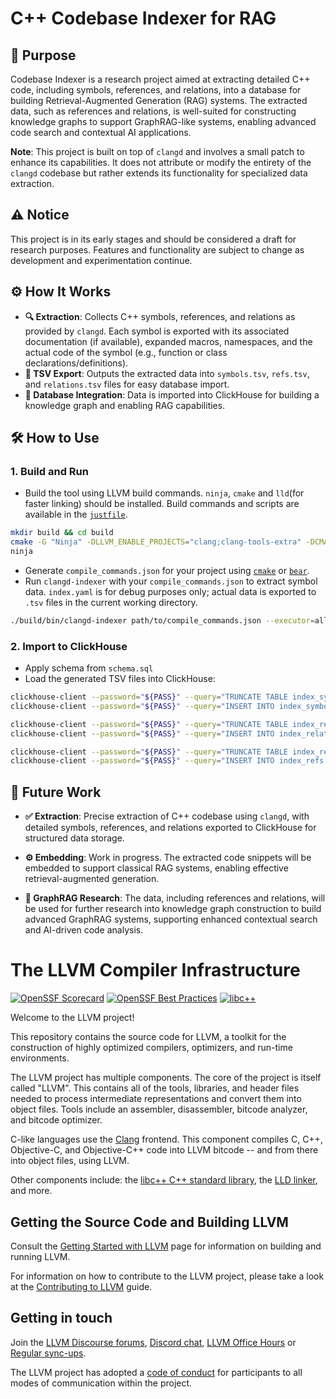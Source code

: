 # C++ Codebase Indexer for RAG

## 🚀 Purpose

Codebase Indexer is a research project aimed at extracting detailed C++ code, including symbols, references, and relations, into a database for building Retrieval-Augmented Generation (RAG) systems. The extracted data, such as references and relations, is well-suited for constructing knowledge graphs to support GraphRAG-like systems, enabling advanced code search and contextual AI applications.

**Note**: This project is built on top of `clangd` and involves a small patch to enhance its capabilities. It does not attribute or modify the entirety of the `clangd` codebase but rather extends its functionality for specialized data extraction.

## ⚠️ Notice

This project is in its early stages and should be considered a draft for research purposes. Features and functionality are subject to change as development and experimentation continue.

## ⚙️ How It Works

- **🔍 Extraction**: Collects C++ symbols, references, and relations as provided by `clangd`. Each symbol is exported with its associated documentation (if available), expanded macros, namespaces, and the actual code of the symbol (e.g., function or class declarations/definitions).
- **📄 TSV Export**: Outputs the extracted data into `symbols.tsv`, `refs.tsv`, and `relations.tsv` files for easy database import.
- **💾 Database Integration**: Data is imported into ClickHouse for building a knowledge graph and enabling RAG capabilities.

## 🛠️ How to Use

### 1. Build and Run
- Build the tool using LLVM build commands. `ninja`, `cmake` and `lld`(for faster linking) should be installed. Build commands and scripts are available in the [`justfile`](https://github.com/casey/just).
```bash
mkdir build && cd build
cmake -G "Ninja" -DLLVM_ENABLE_PROJECTS="clang;clang-tools-extra" -DCMAKE_BUILD_TYPE=Debug -DLLVM_USE_LINKER=lld -DBUILD_SHARED_LIBS=ON ../llvm
ninja
```
 - Generate `compile_commands.json` for your project using [`cmake`](https://cmake.org/cmake/help/latest/variable/CMAKE_EXPORT_COMPILE_COMMANDS.html) or [`bear`](https://github.com/rizsotto/Bear).
- Run `clangd-indexer` with your `compile_commands.json` to extract symbol data. `index.yaml` is for debug purposes only; actual data is exported to `.tsv` files in the current working directory.
```bash
./build/bin/clangd-indexer path/to/compile_commands.json --executor=all-TUs --format=yaml > index.yaml
```

### 2. Import to ClickHouse
- Apply schema from `schema.sql`
- Load the generated TSV files into ClickHouse:
```bash
clickhouse-client --password="${PASS}" --query="TRUNCATE TABLE index_symbols"
clickhouse-client --password="${PASS}" --query="INSERT INTO index_symbols FORMAT TabSeparated" < symbols.tsv

clickhouse-client --password="${PASS}" --query="TRUNCATE TABLE index_relations"
clickhouse-client --password="${PASS}" --query="INSERT INTO index_relations FORMAT TabSeparated" < relations.tsv

clickhouse-client --password="${PASS}" --query="TRUNCATE TABLE index_refs"
clickhouse-client --password="${PASS}" --query="INSERT INTO index_refs FORMAT TabSeparated" < refs.tsv
```

## 🔮 Future Work
- **✅ Extraction**: Precise extraction of C++ codebase using `clangd`, with detailed symbols, references, and relations exported to ClickHouse for structured data storage.

- **⚙️ Embedding**: Work in progress. The extracted code snippets will be embedded to support classical RAG systems, enabling effective retrieval-augmented generation.

- **🔬 GraphRAG Research**: The data, including references and relations, will be used for further research into knowledge graph construction to build advanced GraphRAG systems, supporting enhanced contextual search and AI-driven code analysis.

# The LLVM Compiler Infrastructure

[![OpenSSF Scorecard](https://api.securityscorecards.dev/projects/github.com/llvm/llvm-project/badge)](https://securityscorecards.dev/viewer/?uri=github.com/llvm/llvm-project)
[![OpenSSF Best Practices](https://www.bestpractices.dev/projects/8273/badge)](https://www.bestpractices.dev/projects/8273)
[![libc++](https://github.com/llvm/llvm-project/actions/workflows/libcxx-build-and-test.yaml/badge.svg?branch=main&event=schedule)](https://github.com/llvm/llvm-project/actions/workflows/libcxx-build-and-test.yaml?query=event%3Aschedule)

Welcome to the LLVM project!

This repository contains the source code for LLVM, a toolkit for the
construction of highly optimized compilers, optimizers, and run-time
environments.

The LLVM project has multiple components. The core of the project is
itself called "LLVM". This contains all of the tools, libraries, and header
files needed to process intermediate representations and convert them into
object files. Tools include an assembler, disassembler, bitcode analyzer, and
bitcode optimizer.

C-like languages use the [Clang](https://clang.llvm.org/) frontend. This
component compiles C, C++, Objective-C, and Objective-C++ code into LLVM bitcode
-- and from there into object files, using LLVM.

Other components include:
the [libc++ C++ standard library](https://libcxx.llvm.org),
the [LLD linker](https://lld.llvm.org), and more.

## Getting the Source Code and Building LLVM

Consult the
[Getting Started with LLVM](https://llvm.org/docs/GettingStarted.html#getting-the-source-code-and-building-llvm)
page for information on building and running LLVM.

For information on how to contribute to the LLVM project, please take a look at
the [Contributing to LLVM](https://llvm.org/docs/Contributing.html) guide.

## Getting in touch

Join the [LLVM Discourse forums](https://discourse.llvm.org/), [Discord
chat](https://discord.gg/xS7Z362),
[LLVM Office Hours](https://llvm.org/docs/GettingInvolved.html#office-hours) or
[Regular sync-ups](https://llvm.org/docs/GettingInvolved.html#online-sync-ups).

The LLVM project has adopted a [code of conduct](https://llvm.org/docs/CodeOfConduct.html) for
participants to all modes of communication within the project.
